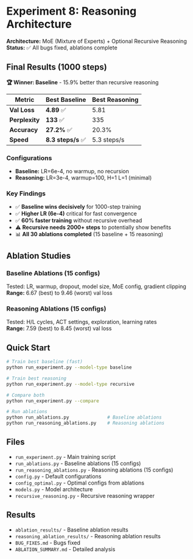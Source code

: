 # Experiment 8: Reasoning Architecture

**Architecture:** MoE (Mixture of Experts) + Optional Recursive Reasoning  
**Status:** ✅ All bugs fixed, ablations complete

## Final Results (1000 steps)

**🏆 Winner: Baseline** - 15.9% better than recursive reasoning

| Metric | Best Baseline | Best Reasoning |
|--------|---------------|----------------|
| **Val Loss** | **4.89** ✅ | 5.81 |
| **Perplexity** | **133** ✅ | 335 |
| **Accuracy** | **27.2%** ✅ | 20.3% |
| **Speed** | **8.3 steps/s** ✅ | 5.3 steps/s |

### Configurations
- **Baseline:** LR=6e-4, no warmup, no recursion
- **Reasoning:** LR=3e-4, warmup=100, H=1 L=1 (minimal)

### Key Findings
- ✅ **Baseline wins decisively** for 1000-step training
- ✅ **Higher LR (6e-4)** critical for fast convergence
- ✅ **60% faster training** without recursive overhead
- ⚠️ **Recursive needs 2000+ steps** to potentially show benefits
- 📊 **All 30 ablations completed** (15 baseline + 15 reasoning)

## Ablation Studies

### Baseline Ablations (15 configs)
Tested: LR, warmup, dropout, model size, MoE config, gradient clipping  
**Range:** 6.67 (best) to 9.46 (worst) val loss

### Reasoning Ablations (15 configs)
Tested: H/L cycles, ACT settings, exploration, learning rates  
**Range:** 7.59 (best) to 8.45 (worst) val loss

## Quick Start

```bash
# Train best baseline (fast)
python run_experiment.py --model-type baseline

# Train best reasoning
python run_experiment.py --model-type recursive

# Compare both
python run_experiment.py --compare

# Run ablations
python run_ablations.py              # Baseline ablations
python run_reasoning_ablations.py    # Reasoning ablations
```

## Files
- `run_experiment.py` - Main training script
- `run_ablations.py` - Baseline ablations (15 configs)
- `run_reasoning_ablations.py` - Reasoning ablations (15 configs)
- `config.py` - Default configurations
- `config_optimal.py` - Optimal configs from ablations
- `models.py` - Model architecture
- `recursive_reasoning.py` - Recursive reasoning wrapper

## Results
- `ablation_results/` - Baseline ablation results
- `reasoning_ablation_results/` - Reasoning ablation results
- `BUG_FIXES.md` - Bugs fixed
- `ABLATION_SUMMARY.md` - Detailed analysis
